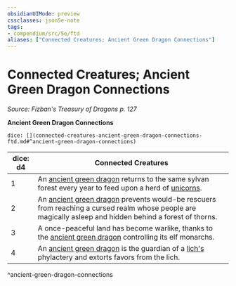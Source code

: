 ```yaml
---
obsidianUIMode: preview
cssclasses: json5e-note
tags:
- compendium/src/5e/ftd
aliases: ["Connected Creatures; Ancient Green Dragon Connections"]
---
```

# Connected Creatures; Ancient Green Dragon Connections
*Source: Fizban's Treasury of Dragons p. 127* 

**Ancient Green Dragon Connections**

`dice: [](connected-creatures-ancient-green-dragon-connections-ftd.md#^ancient-green-dragon-connections)`

| dice: d4 | Connected Creatures |
|----------|---------------------|
| 1 | An [ancient green dragon](2-Mechanics/CLI/bestiary/dragon/ancient-green-dragon.md) returns to the same sylvan forest every year to feed upon a herd of [unicorns](2-Mechanics/CLI/bestiary/celestial/unicorn.md). |
| 2 | An [ancient green dragon](2-Mechanics/CLI/bestiary/dragon/ancient-green-dragon.md) prevents would-be rescuers from reaching a cursed realm whose people are magically asleep and hidden behind a forest of thorns. |
| 3 | A once-peaceful land has become warlike, thanks to the [ancient green dragon](2-Mechanics/CLI/bestiary/dragon/ancient-green-dragon.md) controlling its elf monarchs. |
| 4 | An [ancient green dragon](2-Mechanics/CLI/bestiary/dragon/ancient-green-dragon.md) is the guardian of a [lich's](2-Mechanics/CLI/bestiary/undead/lich.md) phylactery and extorts favors from the lich. |
^ancient-green-dragon-connections